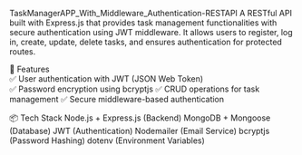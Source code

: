 TaskManagerAPP_With_Middleware_Authentication-RESTAPI
A RESTful API built with Express.js that provides task management functionalities with secure authentication using JWT middleware. It allows users to register, log in, create, update, delete tasks, and ensures authentication for protected routes.

🚀 Features <br>
✅ User authentication with JWT (JSON Web Token) <br>
✅ Password encryption using bcryptjs
✅ CRUD operations for task management
✅ Secure middleware-based authentication


📦 Tech Stack
Node.js + Express.js (Backend)
MongoDB + Mongoose (Database)
JWT (Authentication)
Nodemailer (Email Service)
bcryptjs (Password Hashing)
dotenv (Environment Variables)
